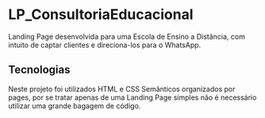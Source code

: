# LP_ConsultoriaEducacional

Landing Page desenvolvida para uma Escola de Ensino a Distância, com intuito de captar clientes e direciona-los para o WhatsApp.

## Tecnologias

Neste projeto foi utilizados HTML e CSS Semânticos organizados por pages, por se tratar apenas de uma Landing Page simples não é necessário utilizar uma grande bagagem de código.


